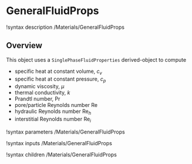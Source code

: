 # GeneralFluidProps

!syntax description /Materials/GeneralFluidProps

## Overview

This object uses a `SinglePhaseFluidProperties` derived-object to compute

- specific heat at constant volume, $c_v$
- specific heat at constant pressure, $c_p$
- dynamic viscosity, $\mu$
- thermal conductivity, $k$
- Prandtl number, $\text{Pr}$
- pore/particle Reynolds number $\text{Re}$
- hydraulic Reynolds number $\text{Re}_h$
- interstitial Reynolds number $\text{Re}_i$

!syntax parameters /Materials/GeneralFluidProps

!syntax inputs /Materials/GeneralFluidProps

!syntax children /Materials/GeneralFluidProps
